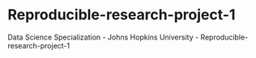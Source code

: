 # Reproducible-research-project-1
Data Science Specialization - Johns Hopkins University - Reproducible-research-project-1
